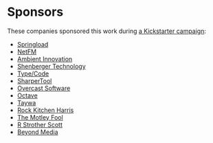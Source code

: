 # Sponsors

These companies sponsored this work during
[a Kickstarter campaign](https://kickstarter.com/projects/noripyt/wagtails-first-hatch):

- [Springload](https://springload.nz/)
- [NetFM](https://netfm.org/)
- [Ambient Innovation](https://ambient-innovation.com/)
- [Shenberger Technology](http://shenbergertech.com/)
- [Type/Code](https://typecode.com/)
- [SharperTool](http://sharpertool.com/)
- [Overcast Software](https://www.overcast.io/)
- [Octave](https://octave.nz/)
- [Taywa](https://www.taywa.ch/)
- [Rock Kitchen Harris](https://www.rkh.co.uk/)
- [The Motley Fool](http://www.fool.com/)
- [R Strother Scott](https://twitter.com/rstrotherscott)
- [Beyond Media](http://beyond.works/)
